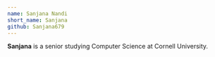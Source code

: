 ```yaml
---
name: Sanjana Nandi 
short_name: Sanjana
github: Sanjana679
---
```


**Sanjana** is a senior studying Computer Science at Cornell University.  
